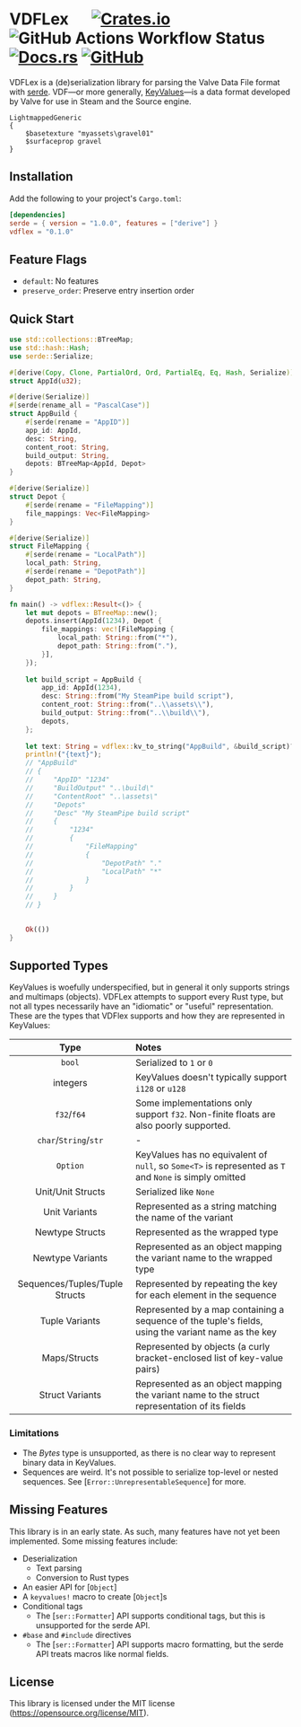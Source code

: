 # VDFLex &emsp; [![Crates.io](https://img.shields.io/crates/v/vdflex)](https://crates.io/crates/vdflex) ![GitHub Actions Workflow Status](https://img.shields.io/github/actions/workflow/status/ehedbor/vdflex/build.yml?branch=master) [![Docs.rs](https://docs.rs/vdflex/badge.svg)](https://docs.rs/vdflex) [![GitHub](https://img.shields.io/github/license/ehedbor/vdflex)](https://github.com/ehedbor/vdflex/blob/master/LICENSE) 

VDFLex is a (de)serialization library for parsing the Valve Data File format with 
[serde](https://crates.io/crates/serde). VDF—or more generally, [KeyValues](https://developer.valvesoftware.com/wiki/KeyValues)—is 
a data format developed by Valve for use in Steam and the Source engine.

```text
LightmappedGeneric
{
    $basetexture "myassets\gravel01"
    $surfaceprop gravel
}
```

## Installation

Add the following to your project's `Cargo.toml`:

```toml
[dependencies]
serde = { version = "1.0.0", features = ["derive"] }
vdflex = "0.1.0"
```

## Feature Flags

- `default`: No features
- `preserve_order`: Preserve entry insertion order 

## Quick Start

```rust
use std::collections::BTreeMap;
use std::hash::Hash;
use serde::Serialize;

#[derive(Copy, Clone, PartialOrd, Ord, PartialEq, Eq, Hash, Serialize)]
struct AppId(u32);

#[derive(Serialize)]
#[serde(rename_all = "PascalCase")]
struct AppBuild {
    #[serde(rename = "AppID")]
    app_id: AppId,
    desc: String,
    content_root: String,
    build_output: String,
    depots: BTreeMap<AppId, Depot>
}

#[derive(Serialize)]
struct Depot {
    #[serde(rename = "FileMapping")]
    file_mappings: Vec<FileMapping>
}

#[derive(Serialize)]
struct FileMapping {
    #[serde(rename = "LocalPath")]
    local_path: String,
    #[serde(rename = "DepotPath")]
    depot_path: String,
}

fn main() -> vdflex::Result<()> {
    let mut depots = BTreeMap::new();
    depots.insert(AppId(1234), Depot {
        file_mappings: vec![FileMapping { 
            local_path: String::from("*"),
            depot_path: String::from("."),
        }],
    });
    
    let build_script = AppBuild {
        app_id: AppId(1234),
        desc: String::from("My SteamPipe build script"),
        content_root: String::from("..\\assets\\"),
        build_output: String::from("..\\build\\"),
        depots,
    };
    
    let text: String = vdflex::kv_to_string("AppBuild", &build_script)?;
    println!("{text}");
    // "AppBuild"
    // {
    //     "AppID" "1234"
    //     "BuildOutput" "..\build\"
    //     "ContentRoot" "..\assets\"
    //     "Depots"
    //     "Desc" "My SteamPipe build script"
    //     {
    //         "1234"
    //         {
    //             "FileMapping"
    //             {
    //                 "DepotPath" "."
    //                 "LocalPath" "*"
    //             }
    //         }
    //     }
    // }
  

    Ok(())
}
```

## Supported Types

KeyValues is woefully underspecified, but in general it only supports strings and multimaps (objects). VDFLex attempts
to support every Rust type, but not all types necessarily have an "idiomatic" or "useful" representation. These are 
the types that VDFlex supports and how they are represented in KeyValues:


|              Type              | Notes                                                                                                  |
|:------------------------------:|:-------------------------------------------------------------------------------------------------------|
|             `bool`             | Serialized to `1` or `0`                                                                               |
|            integers            | KeyValues doesn't typically support `i128` or `u128`                                                   |
|          `f32`/`f64`           | Some implementations only support `f32`. Non-finite floats are also poorly supported.                  |
|     `char`/`String`/`str`      | -                                                                                                      |
|            `Option`            | KeyValues has no equivalent of `null`, so `Some<T>` is represented as `T` and `None` is simply omitted |
|       Unit/Unit Structs        | Serialized like `None`                                                                                 |
|         Unit Variants          | Represented as a string matching the name of the variant                                               |
|        Newtype Structs         | Represented as the wrapped type                                                                        |
|        Newtype Variants        | Represented as an object mapping the variant name to the wrapped type                                  |
| Sequences/Tuples/Tuple Structs | Represented by repeating the key for each element in the sequence                                      |
|         Tuple Variants         | Represented by a map containing a sequence of the tuple's fields, using the variant name as the key    |
|          Maps/Structs          | Represented by objects (a curly bracket-enclosed list of key-value pairs)                              |
|        Struct Variants         | Represented as an object mapping the variant name to the struct representation of its fields           |

### Limitations

- The *Bytes* type is unsupported, as there is no clear way to represent binary data in KeyValues. 
- Sequences are weird. It's not possible to serialize top-level or nested sequences. See 
  [`Error::UnrepresentableSequence`] for more. 

## Missing Features

This library is in an early state. As such, many features have not yet been implemented. 
Some missing features include: 

- Deserialization
  - Text parsing
  - Conversion to Rust types
- An easier API for [`Object`]
- A `keyvalues!` macro to create [`Object`]s
- Conditional tags
  - The [`ser::Formatter`] API supports conditional tags, but this is unsupported for the
    serde API.
- `#base` and `#include` directives
  - The [`ser::Formatter`] API supports macro formatting, but the serde API treats
    macros like normal fields. 

## License

This library is licensed under the MIT license (<https://opensource.org/license/MIT>).
